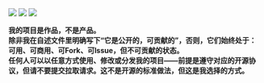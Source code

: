 <img src="https://skillicons.dev/icons?i=html,css,js,php,postgresql,vue,laravel,vercel,mysql,git,githubactions,github,vscodium,aws,gcp,azure&theme=light&perline=8"/>

<img src="https://github-profile-summary-cards.vercel.app/api/cards/profile-details?username=JanePHPDev&theme=github_dark" />

<img src="https://github-readme-stats.vercel.app/api?username=JanePHPDev" />

**我的项目是作品，不是产品。  
除非我在自述文件里明确写下“它是公开的，可贡献的”，否则，它们始终处于：可用、可商用、可Fork、可Issue，但不可贡献的状态。  
任何人可以以任意方式使用、修改或分发我的项目——前提是遵守对应的开源协议，但请不要提交拉取请求。这不是开源的标准做法，但这是我选择的方式。**
